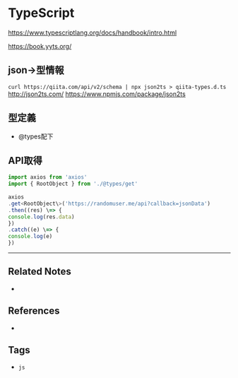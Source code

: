 # TypeScript

https://www.typescriptlang.org/docs/handbook/intro.html

https://book.yyts.org/

## json→型情報
`curl https://qiita.com/api/v2/schema | npx json2ts > qiita-types.d.ts`
http://json2ts.com/
https://www.npmjs.com/package/json2ts

## 型定義
- @types配下

## API取得
```ts
import axios from 'axios'
import { RootObject } from './@types/get'
 
axios
.get<RootObject\>('https://randomuser.me/api?callback=jsonData')
.then((res) \=> {
console.log(res.data)
})
.catch((e) \=> {
console.log(e)
})
```


---
## Related Notes
- 

## References
- 

## Tags
- `js`